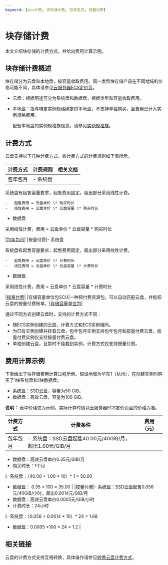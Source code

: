 ```yaml
---
keyword: [ecs计费, 块存储计费, 包年包月, 按量付费]
---
```


# 块存储计费

本文介绍块存储的计费方式，并给出费用计算示例。

## 块存储计费概述

块存储分为云盘和本地盘，按容量收取费用。同一类型块存储产品在不同地域的价格可能不同，具体请参见[云服务器ECS定价页](https://www.aliyun.com/price/product)。

-   云盘：根据用途可分为系统盘和数据盘，根据类型和容量收取费用。
-   本地盘：指与特定实例规格绑定的本地盘，不支持单独购买，且费用已计入实例规格费用。

    配备本地盘的实例规格族信息，请参见[实例规格族](/cn.zh-CN/实例/实例规格族.md)。


## 计费方式

云盘支持以下几种计费方式。各计费方式的计费规则如下表所示。

|计费方式|计费规则|相关文档|
|----|----|----|
|包年包月|-   系统盘

系统盘有起售容量要求，起售费用固定，超出部分采用线性计费。

    -   起售费用 = 云盘单价 \* 购买时长
    -   线性费用 = 云盘单价 \* 云盘容量 \* 购买时长
-   数据盘

采用线性计费，费用 = 云盘单价 \* 云盘容量 \* 购买时长


|[包年包月](/cn.zh-CN/产品定价/计费方式/包年包月.md)|
|按量付费|-   系统盘

系统盘有起售容量要求，起售费用固定，超出部分采用线性计费。

    -   起售费用 = 云盘单价 \* 计费时长
    -   线性费用 = 云盘单价 \* 云盘容量 \* 计费时长
-   数据盘

采用线性计费，费用 = 云盘单价 \* 云盘容量 \* 计费时长


|[按量付费](/cn.zh-CN/产品定价/计费方式/按量付费.md)|
|存储容量单位包SCU|一种预付费资源包，可以自动匹配云盘，并抵扣云盘的按量付费账单。|[存储容量单位包](/cn.zh-CN/产品定价/计费方式/存储容量单位包.md)|

通过不同方式创建云盘时，支持的计费方式不同：

-   随ECS实例创建的云盘，计费方式和ECS实例相同。
-   为已有实例创建并挂载云盘，包年包月实例支持包年包月和按量付费云盘，按量付费实例仅支持按量付费云盘。
-   单独创建云盘，且暂时不挂载到实例，计费方式仅支持按量付费。

## 费用计算示例

下表给出了块存储费用计算过程示例。假设地域为华东1（杭州），在创建实例时购买了1块系统盘和1块数据盘。

-   系统盘：SSD云盘，容量为50 GiB。
-   数据盘：高效云盘，容量为100 GiB。

**说明：** 表中价格仅为示例，实际计算时请以云服务器ECS定价页面的价格为准。

|计费方式|计费条件|费用（元）|
|----|----|-----|
|包年包月|-   系统盘：SSD云盘起售40.00元/40GiB/月，超出1.00元/GIB/月
-   数据盘：高效云盘单价0.35元/GiB/月
-   购买时长：1个月

|-   系统盘：（40.00 + 1.00 \* 10）\* 1 = 50.00
-   数据盘： 0.35 \* 100 = 35.00 |
|按量付费|-   系统盘：SSD云盘起售0.056元/40GiB/小时，超出0.0014元/GIB/月
-   数据盘：高效云盘单价0.0005元/GiB/小时
-   计费时长：24小时

|-   系统盘：（0.056 + 0.0014 \* 10）\* 24 = 1.68
-   数据盘：0.0005 \*100 \* 24 = 1.2 |

## 相关链接

云盘的计费方式支持互相转换，具体操作请参见[转换云盘计费方式](/cn.zh-CN/产品定价/转换计费方式/转换云盘计费方式.md)。

